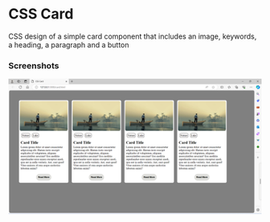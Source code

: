 # CSS Card
CSS design of a simple card component that includes an image, keywords, a heading, a paragraph and a button

### Screenshots
![Site Image](<assets/Screenshot.png>)